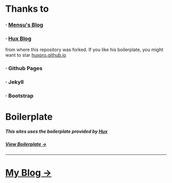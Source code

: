 # Thanks to

### · <a href="https://mensu.github.io" target="_blank">Mensu's Blog</a>

### · <a href="https://github.com/Huxpro/huxpro.github.io" target="_blank">Hux Blog</a>

from where this repository was forked. If you like his boilerplate, you might want to star <a href="https://github.com/Huxpro/huxpro.github.io" target="_blank">huxpro.github.io</a>

### · Github Pages

### · Jekyll

### · Bootstrap

# Boilerplate

##### This sites uses the boilerplate provided by <a href="http://huangxuan.me" target="_blank">Hux</a>
##### <a href="http://huangxuan.me/huxblog-boilerplate/" target="_blank">View Boilerplate &rarr;</a>

-----

# <a href="https://jack-btype.github.io" target="_blank">My Blog &rarr;</a>

